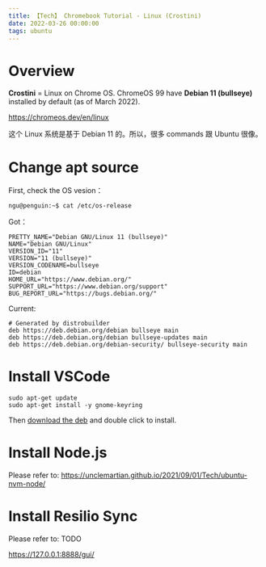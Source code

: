 ```yaml
---
title: 【Tech】 Chromebook Tutorial - Linux (Crostini)
date: 2022-03-26 00:00:00
tags: ubuntu
---
```


# Overview 

__Crostini__ = Linux on Chrome OS. ChromeOS 99 have __Debian 11 (bullseye)__ installed by default (as of March 2022).

https://chromeos.dev/en/linux

这个 Linux 系统是基于 Debian 11 的。所以，很多 commands 跟 Ubuntu 很像。

# Change apt source 

First, check the OS vesion：

    ngu@penguin:~$ cat /etc/os-release 

Got：

    PRETTY_NAME="Debian GNU/Linux 11 (bullseye)"
    NAME="Debian GNU/Linux"
    VERSION_ID="11"
    VERSION="11 (bullseye)"
    VERSION_CODENAME=bullseye
    ID=debian
    HOME_URL="https://www.debian.org/"
    SUPPORT_URL="https://www.debian.org/support"
    BUG_REPORT_URL="https://bugs.debian.org/"

Current: 

    # Generated by distrobuilder
    deb https://deb.debian.org/debian bullseye main
    deb https://deb.debian.org/debian bullseye-updates main
    deb https://deb.debian.org/debian-security/ bullseye-security main

# Install VSCode

    sudo apt-get update
    sudo apt-get install -y gnome-keyring

Then [download the deb](https://code.visualstudio.com/download) and double click to install.

# Install Node.js

Please refer to: https://unclemartian.github.io/2021/09/01/Tech/ubuntu-nvm-node/

# Install Resilio Sync

Please refer to: TODO

https://127.0.0.1:8888/gui/

